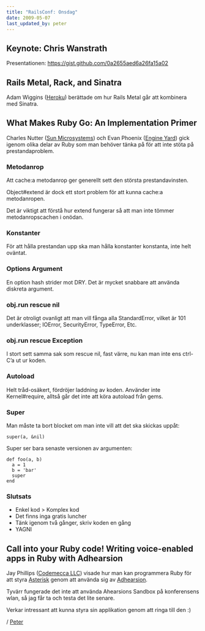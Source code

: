 ```yaml
---
title: "RailsConf: Onsdag"
date: 2009-05-07
last_updated_by: peter
---
```

<h2 id="keynote_chris_wanstrath">Keynote: Chris Wanstrath</h2>

<p>Presentationen: <a href="https://gist.github.com/0a2655aed6a26fa15a02">https://gist.github.com/0a2655aed6a26fa15a02</a></p>

<h2 id="rails_metal_rack_and_sinatra">Rails Metal, Rack, and Sinatra</h2>

<p>Adam Wiggins (<a href="http://heroku.com">Heroku</a>) berättade om hur Rails Metal går att kombinera med Sinatra.</p>

<h2 id="what_makes_ruby_go_an_implementation_primer">What Makes Ruby Go: An Implementation Primer</h2>

<p>Charles Nutter (<a href="http://sun.com">Sun Microsystems</a>) och Evan Phoenix (<a href="http://engineyard.com/">Engine Yard</a>) gick igenom olika delar av Ruby som man behöver tänka på för att inte stöta på prestandaproblem.</p>

<h3 id="metodanrop">Metodanrop</h3>

<p>Att cache:a metodanrop ger generellt sett den största prestandavinsten.</p>

<p>Object#extend är dock ett stort problem för att kunna cache:a metodanropen.</p>

<p>Det är viktigt att förstå hur extend fungerar så att man inte tömmer
metodanropscachen i onödan.</p>

<h3 id="konstanter">Konstanter</h3>

<p>För att hålla prestandan upp ska man hålla konstanter konstanta, inte helt oväntat.</p>

<h3 id="options_argument">Options Argument</h3>

<p>En option hash strider mot DRY.
Det är mycket snabbare att använda diskreta argument.</p>

<h3 id="objrun_rescue_nil">obj.run rescue nil</h3>

<p>Det är otroligt ovanligt att man vill fånga alla StandardError, vilket är 101 underklasser; IOError, SecurityError, TypeError, Etc.</p>

<h3 id="objrun_rescue_exception">obj.run rescue Exception</h3>

<p>I stort sett samma sak som rescue nil, fast värre, nu kan man inte ens  ctrl-C&#8217;a ut ur koden.</p>

<h3 id="autoload">Autoload</h3>

<p>Helt tråd-osäkert, fördröjer laddning av koden.
Använder inte Kernel#require, alltså går det inte att köra autoload från gems.</p>

<h3 id="super">Super</h3>

<p>Man måste ta bort blocket om man inte vill att det ska skickas uppåt:</p>

    super(a, &nil)

<p>Super ser bara senaste versionen av argumenten:</p>

    def foo(a, b)
      a = 1
      b = 'bar'
      super
    end

<h3 id="slutsats">Slutsats</h3>

<ul>
<li>Enkel kod > Komplex kod</li>
<li>Det finns inga gratis luncher</li>
<li>Tänk igenom två gånger, skriv koden en gång</li>
<li>YAGNI</li>
</ul>

<h2 id="call_into_your_ruby_code_writing_voice_enabled_apps_in_ruby_with_adhearsion">Call into your Ruby code! Writing voice-enabled apps in Ruby with Adhearsion</h2>

<p>Jay Phillips (<a href="http://jicksta.com/">Codemecca LLC</a>) visade hur man kan programmera Ruby för att styra <a href="http://www.asterisk.org/">Asterisk</a> genom att använda sig av <a href="http://adhearsion.com/">Adhearsion</a>.</p>

<p>Tyvärr fungerade det inte att använda Ahearsions Sandbox på konferensens wlan,
så jag får ta och testa det lite senare.</p>

<p>Verkar intressant att kunna styra sin applikation genom att ringa till den :)</p>

/ [Peter](/peter)
